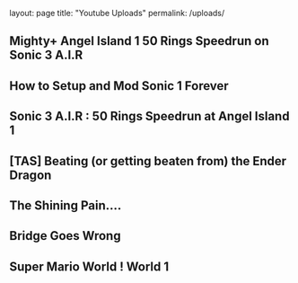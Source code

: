 layout: page
title: "Youtube Uploads"
permalink: /uploads/

## Mighty+ Angel Island 1 50 Rings Speedrun on Sonic 3 A.I.R

## How to Setup and Mod Sonic 1 Forever

## Sonic 3 A.I.R : 50 Rings Speedrun at Angel Island 1

## [TAS] Beating (or getting beaten from) the Ender Dragon

## The Shining Pain....

## Bridge Goes Wrong

## Super Mario World ! World 1